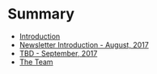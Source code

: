 # Summary

* [Introduction](README.md)
* [Newsletter Introduction - August, 2017](1-august-2017.md)
* [TBD - September, 2017](2-september-2017.md)
* [The Team](the-team.md)

